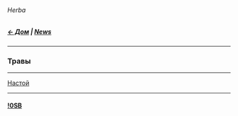 ###### Herba  
##### [← Дом](!0SB.md#osb)  | [News](News.md#news) 

***  
### Травы  

***
[Настой](Herbanastoy.md#Herbanastoy)   

***
#### [!0SB](!0SB.md#OSB)  
